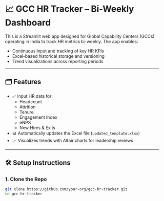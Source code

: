 # 📈 GCC HR Tracker – Bi-Weekly Dashboard

This is a Streamlit web app designed for Global Capability Centers (GCCs) operating in India to track HR metrics bi-weekly. The app enables:
- Continuous input and tracking of key HR KPIs
- Excel-based historical storage and versioning
- Trend visualizations across reporting periods

---

## 🗂️ Features

- ✅ Input HR data for:
  - Headcount
  - Attrition
  - Tenure
  - Engagement Index
  - eNPS
  - New Hires & Exits
- 📊 Automatically updates the Excel file (`updated_template.xlsx`)
- 📈 Visualizes trends with Altair charts for leadership reviews

---

## 🛠️ Setup Instructions

### 1. Clone the Repo
```bash
git clone https://github.com/your-org/gcc-hr-tracker.git
cd gcc-hr-tracker
